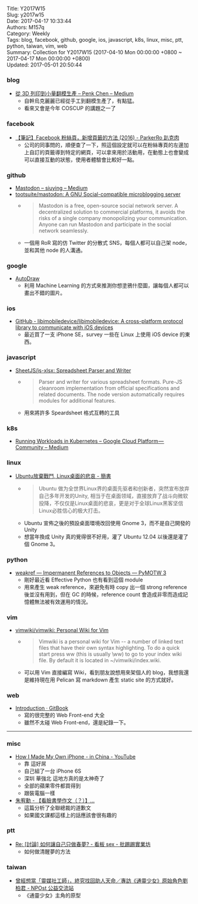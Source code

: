 Title: Y2017W15  
Slug: y2017w15  
Date: 2017-04-17 10:33:44  
Authors: M157q  
Category: Weekly  
Tags: blog, facebook, github, google, ios, javascript, k8s, linux, misc, ptt, python, taiwan, vim, web  
Summary: Collection for Y2017W15 (2017-04-10 Mon 00:00:00 +0800 ~ 2017-04-17 Mon 00:00:00 +0800)  
Updated: 2017-05-01 20:50:44  
  
  
  
### blog  
  
+ [從 3D 列印到小量翻模生產 – Penk Chen – Medium](https://medium.com/@penk/3d-printing-to-mold-casting-f0c0c34601e0?source=rss-303bb4f38664)  
    + 自幹烏克麗麗已經從手工到翻模生產了，有點猛。  
    + 看來又會是今年 COSCUP 的講題之一了  
  
  
### facebook  
  
+ [【筆記】Facebook 粉絲頁，新增頁籤的方法 (2016) - ParkerRo 趴克肉](https://parkerro.tw/%e7%ad%86%e8%a8%98facebook-%e7%b2%89%e7%b5%b2%e9%a0%81%ef%bc%8c%e6%96%b0%e5%a2%9e%e9%a0%81%e7%b1%a4%e7%9a%84%e6%96%b9%e6%b3%952016/)  
    + 公司的同事問的，順便查了一下，照這個設定就可以在粉絲專頁的左邊加上自訂的頁籤導到特定的網頁，可以拿來用於活動用，在動態上也會變成可以直接互動的狀態，使用者體驗會比較好一點。  
  
  
### github  
  
+ [Mastodon – siuying – Medium](https://medium.com/@siuying/mastodon-7d4e8070d6f0)  
+ [tootsuite/mastodon: A GNU Social-compatible microblogging server](https://github.com/tootsuite/mastodon)  
    + > Mastodon is a free, open-source social network server. A decentralized solution to commercial platforms, it avoids the risks of a single company monopolizing your communication. Anyone can run Mastodon and participate in the social network seamlessly.  
    + 一個用 RoR 寫的仿 Twitter 的分散式 SNS，每個人都可以自己架 node，並和其他 node 的人溝通。  
  
### google  
  
+ [AutoDraw](http://www.autodraw.com)  
    + 利用 Machine Learning 的方式來推測你想塗鴉什麼圖，讓每個人都可以畫出不錯的圖片。  
  
  
### ios  
  
+ [GitHub - libimobiledevice/libimobiledevice: A cross-platform protocol library to communicate with iOS devices](https://github.com/libimobiledevice/libimobiledevice)  
    + 最近買了一支 iPhone SE，survey 一些在 Linux 上使用 iOS device 的東西。  
  
  
### javascript  
  
+ [SheetJS/js-xlsx: Spreadsheet Parser and Writer](https://github.com/SheetJS/js-xlsx)  
    + > Parser and writer for various spreadsheet formats. Pure-JS cleanroom implementation from official specifications and related documents.  The node version automatically requires modules for additional features.  
    + 用來將許多 Speardsheet 格式互轉的工具  
  
  
### k8s  
  
+ [Running Workloads in Kubernetes – Google Cloud Platform — Community – Medium](https://medium.com/google-cloud/running-workloads-in-kubernetes-86194d133593)  
  
  
### linux  
  
+ [Ubuntu放棄戰鬥, Linux桌面的悲哀 - 簡書](http://www.jianshu.com/p/86dd6e34ce91)  
    + > Ubuntu 做为全世界Linux界的桌面先驱者和创新者，突然宣布放弃自己多年开发的Unity, 相当于在桌面领域，直接放弃了战斗向微软投降，不仅仅是Linux桌面的悲哀，更是对于全球Linux黑客坚信Linux必胜信心的极大打击。  
    + Ubuntu 宣佈之後的預設桌面環境改回使用 Gnome 3，而不是自己開發的 Unity  
    + 想當年換成 Unity 真的覺得很不好用，灌了 Ubuntu 12.04 以後還是灌了個 Gnome 3。  
  
  
### python  
  
+ [weakref — Impermanent References to Objects — PyMOTW 3](https://pymotw.com/3/weakref/)  
    + 剛好最近看 Effective Python 也有看到這個 module  
    + 用來產生 weak reference，來避免有時 copy 出一個 strong reference 後並沒有用到，但在 GC 的時候，reference count 會造成非零而造成記憶體無法被有效運用的情況。  
  
  
### vim  
  
+ [vimwiki/vimwiki: Personal Wiki for Vim](https://github.com/vimwiki/vimwiki)  
    + > Vimwiki is a personal wiki for Vim -- a number of linked text files that have their own syntax highlighting.  To do a quick start press <Leader>ww (this is usually \ww) to go to your index wiki file. By default it is located in ~/vimwiki/index.wiki.  
    + 可以用 Vim 直接編寫 Wiki，看到朋友說想用來架個人的 blog，我想我還是維持現在用 Pelican 寫 markdown 產生 static site 的方式就好。  
  
  
### web  
  
+ [Introduction · GitBook](https://frontendmasters.com/books/front-end-handbook/2017/)  
    + 寫的很完整的 Web Front-end 大全  
    + 雖然不太碰 Web Front-end，還是紀錄一下。  
  
  
---  
  
  
### misc  
  
+ [How I Made My Own iPhone - in China - YouTube](https://www.youtube.com/watch?v=leFuF-zoVzA)  
    + 靠 這好屌  
    + 自己組了一台 iPhone 6S  
    + 深圳 華強北 這地方真的是太神奇了  
    + 全部的蘋果零件都買得到  
    + 跟裝電腦一樣  
+ [朱宥勳 - 【看臉書學作文（？）】...](https://www.facebook.com/chuck158207/posts/1712311465451647)  
    + 這篇分析了全聯總裁的道歉文  
    + 如果國文課都這樣上的話應該會很有趣的  
  
  
### ptt  
  
+ [Re: [討論] 如何讓自己只做春夢? - 看板 sex - 批踢踢實業坊](https://www.ptt.cc/bbs/sex/M.1492074019.A.207.html)  
    + 如何做清醒夢的方法  
  
  
### taiwan  
  
+ [曾經想當「靈媒社工師」，終究找回助人天命／專訪《通靈少女》原始角色劉柏君 - NPOst 公益交流站](http://npost.tw/archives/33511)  
    + 《通靈少女》主角的原型  
